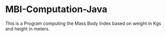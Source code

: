 # MBI-Computation-Java
This is a Program computing the Mass Body Index based on weight in Kgs and height in meters.
